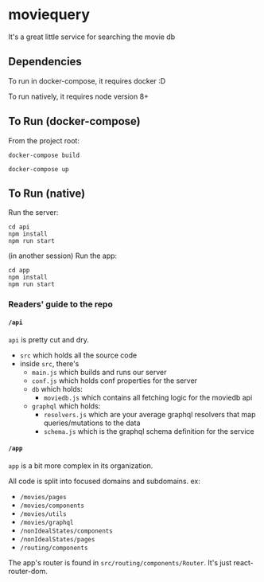 # moviequery

It's a great little service for searching the movie db

## Dependencies

To run in docker-compose, it requires docker :D

To run natively, it requires node version 8+

## To Run (docker-compose)

From the project root:

```
docker-compose build

docker-compose up
```

## To Run (native)

Run the server:

```
cd api
npm install
npm run start
```

(in another session) Run the app:

```
cd app
npm install
npm run start
```

### Readers' guide to the repo

#### `/api`

`api` is pretty cut and dry.

- `src` which holds all the source code
- inside `src`, there's
  - `main.js` which builds and runs our server
  - `conf.js` which holds conf properties for the server
  - `db` which holds:
    - `moviedb.js` which contains all fetching logic for the moviedb api
  - `graphql` which holds:
    - `resolvers.js` which are your average graphql resolvers that map queries/mutations to the data
    - `schema.js` which is the graphql schema definition for the service

#### `/app`

`app` is a bit more complex in its organization. 

All code is split into focused domains and subdomains. ex:
  - `/movies/pages`
  - `/movies/components`
  - `/movies/utils`
  - `/movies/graphql`
  - `/nonIdealStates/components`
  - `/nonIdealStates/pages`
  - `/routing/components`

The app's router is found in `src/routing/components/Router`. It's just react-router-dom.

